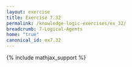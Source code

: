 ```yaml
---
layout: exercise
title: Exercise 7.32
permalink: /knowledge-logic-exercises/ex_32/
breadcrumb: 7-Logical-Agents
home: "true"
canonical_id: ex7.32
---
```


{% include mathjax_support %}


